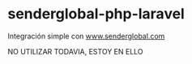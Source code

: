 # senderglobal-php-laravel
Integración simple con www.senderglobal.com

NO UTILIZAR TODAVIA, ESTOY EN ELLO
